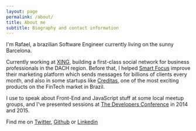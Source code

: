 ```yaml
---
layout: page
permalink: /about/
title: About me
subtitle: Biography and contact information
---
```


I'm Rafael, a brazilian Software Engineer currently living on the sunny Barcelona.

Currently working at [XING][xing], building a first-class social network for business professionals in the DACH region. Before that, I helped [Smart Focus][smartfocus] improve their marketing platform which sends messages for billions of clients every month, and also in some startups like [Creditas][creditas], one of the most exciting products on the FinTech market in Brazil.

<!--
Currently working at [Smart Focus][smartfocus], where I help to build a better marketing platform to send messages for billions of clients every month. Before that I've worked in a few startups such as [Creditas][creditas], one of the most exciting products of FinTech market in Brazil, and also helped bring [Tripda][tripda] to life.
-->

I use to speak about Front-End and JavaScript stuff at some local meetup groups, and I've presented sessions at [The Developers Conference][tdc] in 2014 and 2015.

Find me on [Twitter][twitter], [Github][github] or [Linkedin][linkedin]

<!-- Feel free to contact me at [sonny.webdsg at gmail dot com][email]. -->


[me]: /assets/images/me.jpg
[revolut]: https://www.revolut.com
[xing]: https://www.xing.com
[gft]: https://gft.com
[smartfocus]: https://www.smartfocus.com
[tdc]: http://www.thedevelopersconference.com.br
[email]: mailto:sonny.webdsg[at]gmail[dot]com
[twitter]: https://twitter.com/rafaelllycan
[github]: https://github.com/rafaell-lycan
[linkedin]: https://www.linkedin.com/in/rafaelllycan
[creditas]: https://www.creditas.com.br
[tripda]: https://www.crunchbase.com/organization/tripda
